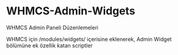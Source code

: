 # WHMCS-Admin-Widgets
WHMCS Admin Paneli Düzenlemeleri

WHMCS için /modules/widgets/ içerisine eklenerek, Admin Widget bölümüne ek özellik katan scriptler
